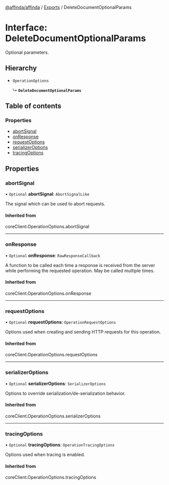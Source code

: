 [@affinda/affinda](../README.md) / [Exports](../modules.md) / DeleteDocumentOptionalParams

# Interface: DeleteDocumentOptionalParams

Optional parameters.

## Hierarchy

- `OperationOptions`

  ↳ **`DeleteDocumentOptionalParams`**

## Table of contents

### Properties

- [abortSignal](DeleteDocumentOptionalParams.md#abortsignal)
- [onResponse](DeleteDocumentOptionalParams.md#onresponse)
- [requestOptions](DeleteDocumentOptionalParams.md#requestoptions)
- [serializerOptions](DeleteDocumentOptionalParams.md#serializeroptions)
- [tracingOptions](DeleteDocumentOptionalParams.md#tracingoptions)

## Properties

### abortSignal

• `Optional` **abortSignal**: `AbortSignalLike`

The signal which can be used to abort requests.

#### Inherited from

coreClient.OperationOptions.abortSignal

___

### onResponse

• `Optional` **onResponse**: `RawResponseCallback`

A function to be called each time a response is received from the server
while performing the requested operation.
May be called multiple times.

#### Inherited from

coreClient.OperationOptions.onResponse

___

### requestOptions

• `Optional` **requestOptions**: `OperationRequestOptions`

Options used when creating and sending HTTP requests for this operation.

#### Inherited from

coreClient.OperationOptions.requestOptions

___

### serializerOptions

• `Optional` **serializerOptions**: `SerializerOptions`

Options to override serialization/de-serialization behavior.

#### Inherited from

coreClient.OperationOptions.serializerOptions

___

### tracingOptions

• `Optional` **tracingOptions**: `OperationTracingOptions`

Options used when tracing is enabled.

#### Inherited from

coreClient.OperationOptions.tracingOptions
